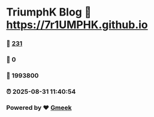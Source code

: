 # TriumphK Blog :link: https://7r1UMPHK.github.io 
### :page_facing_up: [231](https://7r1UMPHK.github.io/tag.html) 
### :speech_balloon: 0 
### :hibiscus: 1993800 
### :alarm_clock: 2025-08-31 11:40:54 
### Powered by :heart: [Gmeek](https://github.com/Meekdai/Gmeek)
